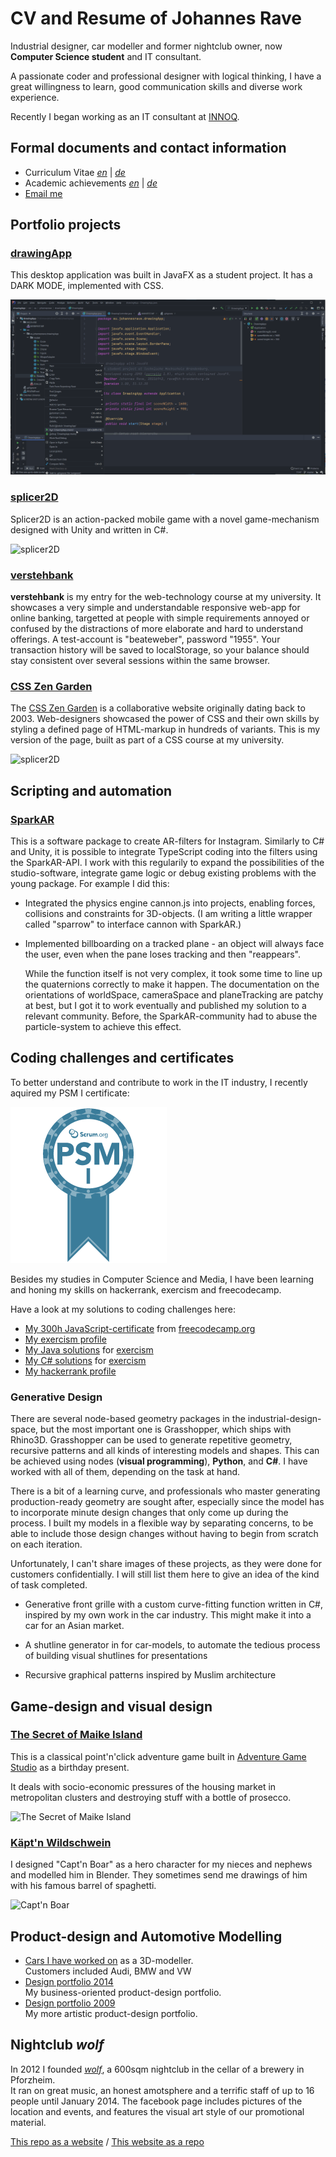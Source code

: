 # CV and Resume of Johannes Rave

Industrial designer, car modeller and former nightclub owner, now __Computer Science student__ and IT consultant.

A passionate coder and professional designer with logical thinking, I have a great willingness to learn, good communication skills and diverse work experience.

Recently I began working as an IT consultant at [INNOQ](https://www.innoq.com/en/).

## Formal documents and contact information

- Curriculum Vitae _[en](./documents/CV_johannesRave_EN.pdf)_ \| _[de](./documents/CV_johannesRave_DE.pdf)_
- Academic achievements _[en](./documents/210324_johannesRave_AcademicAchievement_EN.pdf)_ \| _[de](./documents/210324_johannesRave_Notenspiegel_DE.pdf)_
- [Email me](mailto:johannes.rave@gmail.com)

## Portfolio projects

### [drawingApp](https://github.com/johannesrave/drawingApp)

This desktop application was built in JavaFX as a student project. It has a DARK MODE, implemented with CSS.
  
![drawingApp demo](https://raw.githubusercontent.com/johannesrave/drawingApp/master/drawingApp_demo.gif)

### [splicer2D](https://github.com/johannesrave/splicer2D)

Splicer2D is an action-packed mobile game with a novel game-mechanism designed with Unity and written in C#.

![splicer2D](https://user-images.githubusercontent.com/31467653/110180080-6f2da580-7e09-11eb-9f53-6b7d64f11f0b.gif)

### [verstehbank](https://informatik.th-brandenburg.de/~rave/verstehbank/build/login/)

__verstehbank__ is my entry for the web-technology course at my university. It showcases a very simple and understandable responsive web-app for online banking, targetted at people with simple requirements annoyed or confused by the distractions of more elaborate and hard to understand offerings.
A test-account is "beateweber", password "1955". Your transaction history will be saved to localStorage, so your balance should stay consistent over several sessions within the same browser.

### [CSS Zen Garden](https://informatik.th-brandenburg.de/~rave/esa01_csszengarden/)

The [CSS Zen Garden](http://daveshea.com/projects/zen/) is a collaborative website originally dating back to 2003. Web-designers showcased the power of CSS and their own skills by styling a defined page of HTML-markup in hundreds of variants. This is my version of the page, built as part of a CSS course at my university.

![splicer2D](https://user-images.githubusercontent.com/31467653/110180080-6f2da580-7e09-11eb-9f53-6b7d64f11f0b.gif)  

## Scripting and automation

### [SparkAR](https://sparkar.facebook.com/ar-studio/)

This is a software package to create AR-filters for Instagram. Similarly to C# and Unity, it is possible to integrate TypeScript coding into the filters using the SparkAR-API. I work with this regularily to expand the possibilities of the studio-software, integrate game logic or debug existing problems with the young package. For example I did this:

- Integrated the physics engine cannon.js into projects, enabling forces, collisions and constraints for 3D-objects. (I am writing a little wrapper called "sparrow" to interface cannon with SparkAR.)

- Implemented billboarding on a tracked plane - an object will always face the user, even when the pane loses tracking and then "reappears".
  
  While the function itself is not very complex, it took some time to line up the quaternions correctly to make it happen. The documentation on the orientations of worldSpace, cameraSpace and planeTracking are patchy at best, but I got it to work eventually and published my solution to a relevant community. Before, the SparkAR-community had to abuse the particle-system to achieve this effect.

## Coding challenges and certificates

To better understand and contribute to work in the IT industry, I recently aquired my PSM I certificate:

[![My Professional Scrum Master I](./assets/psmi.png)](https://www.scrum.org/certificates/643511)

Besides my studies in Computer Science and Media, I have been learning and honing my skills on hackerrank, exercism and freecodecamp.

Have a look at my solutions to coding challenges here:

- [My 300h JavaScript-certificate](https://www.freecodecamp.org/certification/johannesrave/javascript-algorithms-and-data-structures) from [freecodecamp.org](freecodecamp.org)
- [My exercism profile](https://exercism.io/profiles/johannesrave)
- [My Java solutions](https://github.com/johannesrave/ExercismJavaTrack) for [exercism](https://exercism.io/)
- [My C# solutions](https://github.com/johannesrave/ExercismCSharpTrack) for [exercism](https://exercism.io/)
- [My hackerrank profile](https://www.hackerrank.com/johannes_rave)

### Generative Design

There are several node-based geometry packages in the industrial-design-space, but the most important one is Grasshopper, which ships with Rhino3D. Grasshopper can be used to generate repetitive geometry, recursive patterns and all kinds of interesting models and shapes. This can be achieved using nodes (__visual programming__), __Python__, and __C#__. I have worked with all of them, depending on the task at hand.

There is a bit of a learning curve, and professionals who master generating production-ready geometry are sought after, especially since the model has to incorporate minute design changes that only come up during the process. I built my models in a flexible way by separating concerns, to be able to include those design changes without having to begin from scratch on each iteration.

Unfortunately, I can't share images of these projects, as they were done for customers confidentially. I will still list them here to give an idea of the kind of task completed.

- Generative front grille with a custom curve-fitting function written in C#, inspired by my own work in the car industry. This might make it into a car for an Asian market.

- A shutline generator in for car-models, to automate the tedious process of building visual shutlines for presentations

- Recursive graphical patterns inspired by Muslim architecture

## Game-design and visual design

### [The Secret of Maike Island](https://www.adventuregamestudio.co.uk/site/games/game/2517-the-secret-of-maike-island/)

This is a classical point'n'click adventure game built in [Adventure Game Studio](https://www.adventuregamestudio.co.uk/) as a birthday present.

It deals with socio-economic pressures of the housing market in metropolitan clusters and destroying stuff with a bottle of prosecco.

![The Secret of Maike Island](https://user-images.githubusercontent.com/31467653/110179054-b87cf580-7e07-11eb-9700-16acd22ade5b.gif)  

### [Käpt'n Wildschwein](./captn_boar/)

I designed "Capt'n Boar" as a hero character for my nieces and nephews and modelled him in Blender. They sometimes send me drawings of him with his famous barrel of spaghetti.

![Capt'n Boar](./game_design/captn_boar/captn_boar_02.gif)

## Product-design and Automotive Modelling

- [Cars I have worked on](./product_design/README.md) as a 3D-modeller.  
  Customers included Audi, BMW and VW
- [Design portfolio 2014](./product_design/2014_portfolio_johannesRave_low.pdf)  
  My business-oriented product-design portfolio.
- [Design portfolio 2009](./product_design/2009_portfolio_johannesRave_low.pdf)  
  My more artistic product-design portfolio.

## Nightclub _wolf_

In 2012 I founded [_wolf_](https://www.facebook.com/wolfimbuch), a 600sqm nightclub in the cellar of a brewery in Pforzheim.  
It ran on great music, an honest amotsphere and a terrific staff of up to 16 people until January 2014.
The facebook page includes pictures of the location and events, and features the visual art style of our promotional material.

[This repo as a website](https://johannesrave.github.io) / [This website as a repo](https://github.com/johannesrave/johannesrave.github.io)
